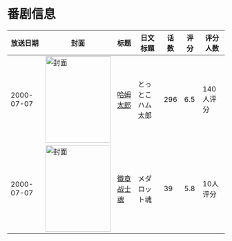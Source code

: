 # 番剧信息

|放送日期|封面|标题|日文标题|话数|评分|评分人数|
|---|---|---|---|---|---|---|
|2000-07-07|<img src="//lain.bgm.tv/pic/cover/c/df/db/18513_86wK4.jpg" alt="封面" style="width:150px;height:200px;object-fit:cover;">|[哈姆太郎](https://bangumi.tv/subject/18513)|とっとこハム太郎|296|6.5|140人评分|
|2000-07-07|<img src="//lain.bgm.tv/pic/cover/c/21/40/97149_8a40f.jpg" alt="封面" style="width:150px;height:200px;object-fit:cover;">|[徽章战士魂](https://bangumi.tv/subject/97149)|メダロット魂|39|5.8|10人评分|
